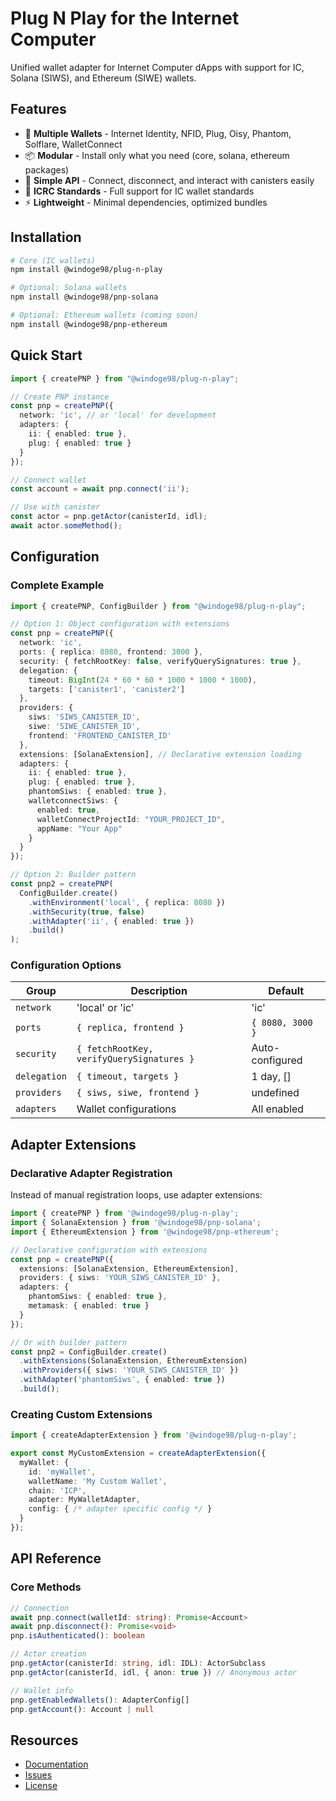 # Plug N Play for the Internet Computer

Unified wallet adapter for Internet Computer dApps with support for IC, Solana (SIWS), and Ethereum (SIWE) wallets.

## Features

- 🔌 **Multiple Wallets** - Internet Identity, NFID, Plug, Oisy, Phantom, Solflare, WalletConnect
- 📦 **Modular** - Install only what you need (core, solana, ethereum packages)
- 🚀 **Simple API** - Connect, disconnect, and interact with canisters easily
- 🔐 **ICRC Standards** - Full support for IC wallet standards
- ⚡ **Lightweight** - Minimal dependencies, optimized bundles

## Installation

```bash
# Core (IC wallets)
npm install @windoge98/plug-n-play

# Optional: Solana wallets
npm install @windoge98/pnp-solana

# Optional: Ethereum wallets (coming soon)
npm install @windoge98/pnp-ethereum
```

## Quick Start

```typescript
import { createPNP } from "@windoge98/plug-n-play";

// Create PNP instance
const pnp = createPNP({
  network: 'ic', // or 'local' for development
  adapters: {
    ii: { enabled: true },
    plug: { enabled: true }
  }
});

// Connect wallet
const account = await pnp.connect('ii');

// Use with canister
const actor = pnp.getActor(canisterId, idl);
await actor.someMethod();
```

## Configuration

### Complete Example

```typescript
import { createPNP, ConfigBuilder } from "@windoge98/plug-n-play";

// Option 1: Object configuration with extensions
const pnp = createPNP({
  network: 'ic',
  ports: { replica: 8080, frontend: 3000 },
  security: { fetchRootKey: false, verifyQuerySignatures: true },
  delegation: { 
    timeout: BigInt(24 * 60 * 60 * 1000 * 1000 * 1000),
    targets: ['canister1', 'canister2']
  },
  providers: {
    siws: 'SIWS_CANISTER_ID',
    siwe: 'SIWE_CANISTER_ID', 
    frontend: 'FRONTEND_CANISTER_ID'
  },
  extensions: [SolanaExtension], // Declarative extension loading
  adapters: {
    ii: { enabled: true },
    plug: { enabled: true },
    phantomSiws: { enabled: true },
    walletconnectSiws: { 
      enabled: true,
      walletConnectProjectId: "YOUR_PROJECT_ID",
      appName: "Your App"
    }
  }
});

// Option 2: Builder pattern
const pnp2 = createPNP(
  ConfigBuilder.create()
    .withEnvironment('local', { replica: 8080 })
    .withSecurity(true, false)
    .withAdapter('ii', { enabled: true })
    .build()
);

```

### Configuration Options

| Group | Description | Default |
|-------|-------------|---------|
| `network` | 'local' or 'ic' | 'ic' |
| `ports` | `{ replica, frontend }` | `{ 8080, 3000 }` |
| `security` | `{ fetchRootKey, verifyQuerySignatures }` | Auto-configured |
| `delegation` | `{ timeout, targets }` | 1 day, [] |
| `providers` | `{ siws, siwe, frontend }` | undefined |
| `adapters` | Wallet configurations | All enabled |

## Adapter Extensions

### Declarative Adapter Registration

Instead of manual registration loops, use adapter extensions:

```typescript
import { createPNP } from '@windoge98/plug-n-play';
import { SolanaExtension } from '@windoge98/pnp-solana';
import { EthereumExtension } from '@windoge98/pnp-ethereum';

// Declarative configuration with extensions
const pnp = createPNP({
  extensions: [SolanaExtension, EthereumExtension],
  providers: { siws: 'YOUR_SIWS_CANISTER_ID' },
  adapters: {
    phantomSiws: { enabled: true },
    metamask: { enabled: true }
  }
});

// Or with builder pattern
const pnp2 = ConfigBuilder.create()
  .withExtensions(SolanaExtension, EthereumExtension)
  .withProviders({ siws: 'YOUR_SIWS_CANISTER_ID' })
  .withAdapter('phantomSiws', { enabled: true })
  .build();
```

### Creating Custom Extensions

```typescript
import { createAdapterExtension } from '@windoge98/plug-n-play';

export const MyCustomExtension = createAdapterExtension({
  myWallet: {
    id: 'myWallet',
    walletName: 'My Custom Wallet',
    chain: 'ICP',
    adapter: MyWalletAdapter,
    config: { /* adapter specific config */ }
  }
});
```

## API Reference

### Core Methods

```typescript
// Connection
await pnp.connect(walletId: string): Promise<Account>
await pnp.disconnect(): Promise<void>
pnp.isAuthenticated(): boolean

// Actor creation
pnp.getActor(canisterId: string, idl: IDL): ActorSubclass
pnp.getActor(canisterId, idl, { anon: true }) // Anonymous actor

// Wallet info
pnp.getEnabledWallets(): AdapterConfig[]
pnp.getAccount(): Account | null
```

## Resources

- [Documentation](https://github.com/microdao-corporation/plug-n-play)
- [Issues](https://github.com/microdao-corporation/plug-n-play/issues)
- [License](https://github.com/microdao-corporation/plug-n-play/blob/main/LICENSE.txt)
